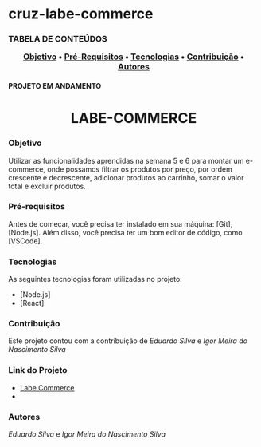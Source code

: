 # cruz-labe-commerce


<h3>TABELA DE CONTEÚDOS
<p align="center">
 <a href="#objetivo">Objetivo</a> •
  <a href="#Pré-Requisitos">Pré-Requisitos</a> • 
 <a href="#tecnologias">Tecnologias</a> • 
 <a href="#contribuicao">Contribuição</a> • 
 <a href="#autores">Autores</a> 
</p>
  
<h4>PROJETO EM ANDAMENTO</h4>


<h1 align="center">LABE-COMMERCE</h1>

### Objetivo

<p>Utilizar as funcionalidades aprendidas na semana 5 e 6 para montar um e-commerce, onde possamos filtrar os produtos por preço, por ordem crescente e decrescente, adicionar produtos ao carrinho, somar o valor total e excluir produtos.</p>

### Pré-requisitos

Antes de começar, você precisa ter instalado em sua máquina: [Git], [Node.js].
Além disso, você precisa ter um bom editor de código, como [VSCode].

### Tecnologias

As seguintes tecnologias foram utilizadas no projeto:

- [Node.js]
- [React]

### Contribuição

Este projeto contou com a contribuição de *Eduardo Silva* e *Igor Meira do Nascimento Silva*

### Link do Projeto
- <a href="http://cruz-labe-commerce3.surge.sh/">Labe Commerce</a> 
- 
### Autores

*Eduardo Silva* e *Igor Meira do Nascimento Silva*

